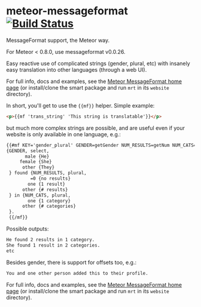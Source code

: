 # meteor-messageformat [![Build Status](https://api.travis-ci.org/gadicc/meteor-messageformat.svg?branch=master)](https://travis-ci.org/gadicc/meteor-messageformat)

MessageFormat support, the Meteor way.

For Meteor < 0.8.0, use messageformat v0.0.26.

Easy reactive use of complicated strings (gender, plural, etc) with insanely
easy translation into other languages (through a web UI).

For full info, docs and examples, see the
[Meteor MessageFormat home page](http://messageformat.meteor.com/)
(or install/clone the smart package and run `mrt` in its `website` directory).

In short, you'll get to use the `{{mf}}` helper.  Simple example:

```html
<p>{{mf 'trans_string' 'This string is translatable'}}</p>
```

but much more complex strings are possible, and are useful even if your
website is only available in one language, e.g.:

```html
{{#mf KEY='gender_plural' GENDER=getGender NUM_RESULTS=getNum NUM_CATS=getNum2}}
{GENDER, select,
       male {He}
     female {She}
      other {They}
 } found {NUM_RESULTS, plural,
         =0 {no results}
        one {1 result}
      other {# results}
 } in {NUM_CATS, plural,
        one {1 category}
      other {# categories}
 }.
 {{/mf}}
 ```

 Possible outputs:

 ```html
 He found 2 results in 1 category.
 She found 1 result in 2 categories.
 etc
 ```

 Besides gender, there is support for offsets too, e.g.:

 ```html
 You and one other person added this to their profile.
 ```

For full info, docs and examples, see the
[Meteor MessageFormat home page](http://messageformat.meteor.com/)
(or install/clone the smart package and run `mrt` in its `website` directory).

